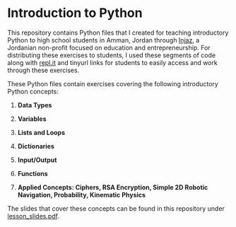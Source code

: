 # Introduction to Python

This repository contains Python files that I created for teaching introductory Python to high school students in Amman, Jordan through [Injaz](http://injaz.org.jo/), a Jordanian non-profit focused on education and entrepreneurship.  For distributing these exercises to students, I used these segments of code along with [repl.it](https://repl.it/~) and tinyurl links for students to easily access and work through these exercises.  

These Python files contain exercises covering the following introductory Python concepts:

1. **Data Types**

2. **Variables**

3. **Lists and Loops**

4. **Dictionaries**

5. **Input/Output**

6. **Functions**

7. **Applied Concepts: Ciphers, RSA Encryption, Simple 2D Robotic Navigation, Probability, Kinematic Physics**


The slides that cover these concepts can be found in this repository under [lesson_slides.pdf](https://github.com/rmsander/intro-to-python/blob/master/lesson_slides.pdf).
